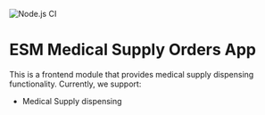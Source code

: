 ![Node.js CI](https://github.com/palladiumkenya/kenyaemr-esm-3.x/workflows/Node.js%20CI/badge.svg)

# ESM Medical Supply Orders App

This is a frontend module that provides medical supply dispensing functionality. Currently, we support:

- Medical Supply dispensing
